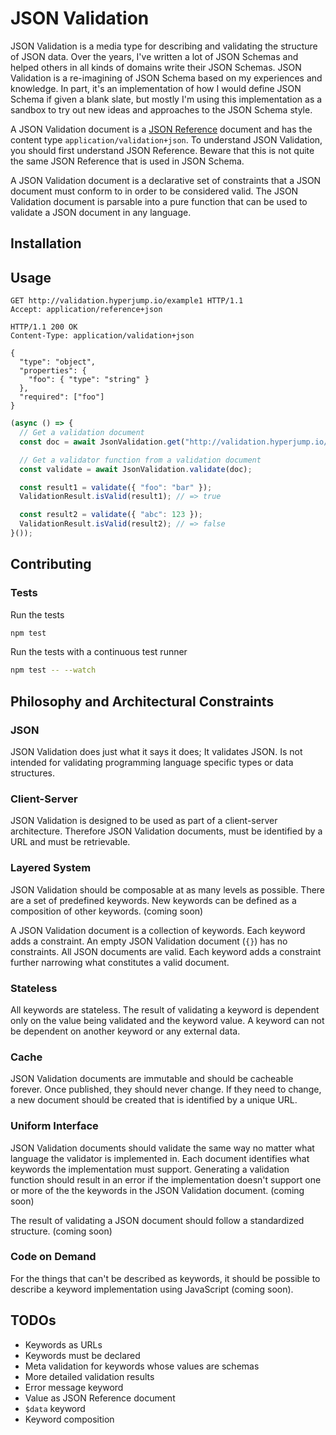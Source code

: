 JSON Validation
===============

JSON Validation is a media type for describing and validating the structure of
JSON data. Over the years, I've written a lot of JSON Schemas and helped others
in all kinds of domains write their JSON Schemas. JSON Validation is a
re-imagining of JSON Schema based on my experiences and knowledge. In part,
it's an implementation of how I would define JSON Schema if given a blank slate,
but mostly I'm using this implementation as a sandbox to try out new ideas and
approaches to the JSON Schema style.

A JSON Validation document is a [JSON Reference](https://github.com/jdesrosiers/json-reference)
document and has the content type `application/validation+json`. To understand
JSON Validation, you should first understand JSON Reference. Beware that this is
not quite the same JSON Reference that is used in JSON Schema.

A JSON Validation document is a declarative set of constraints that a JSON
document must conform to in order to be considered valid. The JSON Validation
document is parsable into a pure function that can be used to validate a JSON
document in any language.

Installation
------------

Usage
-----

```http
GET http://validation.hyperjump.io/example1 HTTP/1.1
Accept: application/reference+json
```

```http
HTTP/1.1 200 OK
Content-Type: application/validation+json

{
  "type": "object",
  "properties": {
    "foo": { "type": "string" }
  },
  "required": ["foo"]
}
```

```javascript
(async () => {
  // Get a validation document
  const doc = await JsonValidation.get("http://validation.hyperjump.io/example1");

  // Get a validator function from a validation document
  const validate = await JsonValidation.validate(doc);

  const result1 = validate({ "foo": "bar" });
  ValidationResult.isValid(result1); // => true

  const result2 = validate({ "abc": 123 });
  ValidationResult.isValid(result2); // => false
}());
```

Contributing
------------

### Tests

Run the tests

```bash
npm test
```

Run the tests with a continuous test runner
```bash
npm test -- --watch
```

Philosophy and Architectural Constraints
---------------------------------------

### JSON

JSON Validation does just what it says it does; It validates JSON. Is not
intended for validating programming language specific types or data structures.

### Client-Server

JSON Validation is designed to be used as part of a client-server architecture.
Therefore JSON Validation documents, must be identified by a URL and must be
retrievable.

### Layered System

JSON Validation should be composable at as many levels as possible. There are a
set of predefined keywords. New keywords can be defined as a composition of
other keywords. (coming soon)

A JSON Validation document is a collection of keywords. Each keyword adds a
constraint. An empty JSON Validation document (`{}`) has no constraints. All JSON
documents are valid. Each keyword adds a constraint further narrowing what
constitutes a valid document.

### Stateless

All keywords are stateless. The result of validating a keyword is dependent
only on the value being validated and the keyword value. A keyword can not be
dependent on another keyword or any external data.

### Cache

JSON Validation documents are immutable and should be cacheable forever. Once
published, they should never change. If they need to change, a new document
should be created that is identified by a unique URL.

### Uniform Interface

JSON Validation documents should validate the same way no matter what language
the validator is implemented in. Each document identifies what keywords the
implementation must support. Generating a validation function should result in
an error if the implementation doesn't support one or more of the the keywords
in the JSON Validation document. (coming soon)

The result of validating a JSON document should follow a standardized structure.
(coming soon)

### Code on Demand

For the things that can't be described as keywords, it should be possible to
describe a keyword implementation using JavaScript (coming soon).

TODOs
-----

* Keywords as URLs
* Keywords must be declared
* Meta validation for keywords whose values are schemas
* More detailed validation results
* Error message keyword
* Value as JSON Reference document
* `$data` keyword
* Keyword composition

